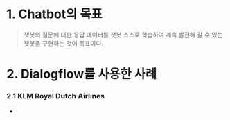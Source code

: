 # 1. Chatbot의 목표
> 챗봇의 질문에 대한 응답 데이터를 챗봇 스스로 학습하여 계속 발전해 갈 수 있는 챗봇을 구현하는 것이 목표이다.

# 2. Dialogflow를 사용한 사례
### 2.1 KLM Royal Dutch Airlines
  *
